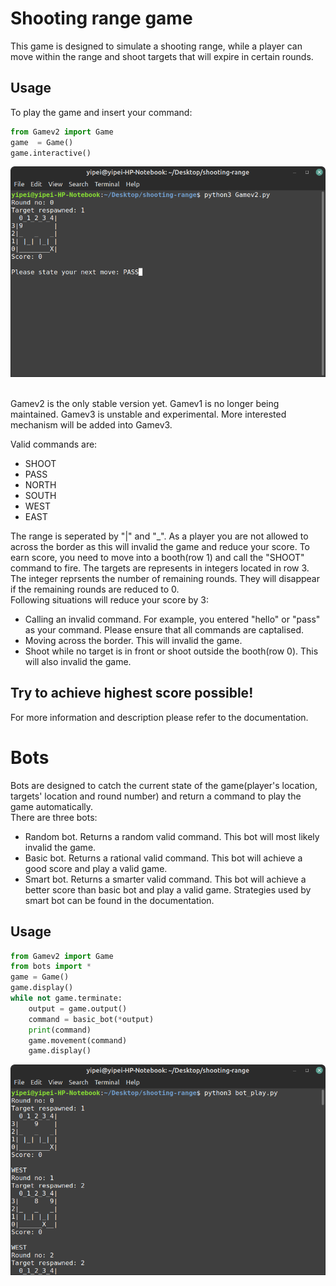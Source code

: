 # Shooting range game
This game is designed to simulate a shooting range, while a player can move within the range and shoot targets that will expire in certain rounds.

## Usage
To play the game and insert your command:
```python
from Gamev2 import Game
game  = Game()
game.interactive()
```
![game_usage](game_usage.png)

<br>
Gamev2 is the only stable version yet. Gamev1 is no longer being maintained. Gamev3 is unstable and experimental. More interested mechanism will be added into Gamev3.

<br>

Valid commands are:
- SHOOT
- PASS
- NORTH
- SOUTH
- WEST
- EAST

The range is seperated by "|" and "_". As a player you are not allowed to across the border as this will invalid the game and reduce your score. To earn score, you need to move into a booth(row 1) and call the "SHOOT" command to fire. The targets are represents in integers located in row 3. The integer reprsents the number of remaining rounds. They will disappear if the remaining rounds are reduced to 0.
<br>
Following situations will reduce your score by 3:
- Calling an invalid command. For example, you entered "hello" or "pass" as your command. Please ensure that all commands are captalised.
- Moving across the border. This will invalid the game.
- Shoot while no target is in front or shoot outside the booth(row 0). This will also invalid the game.

## Try to achieve highest score possible!
For more information and description please refer to the documentation.

# Bots
Bots are designed to catch the current state of the game(player's location, targets' location and round number) and return a command to play the game automatically.
<br>
There are three bots:
- Random bot. Returns a random valid command. This bot will most likely invalid the game.
- Basic bot. Returns a rational valid command. This bot will achieve a good score and play a valid game.
- Smart bot. Returns a smarter valid command. This bot will achieve a better score than basic bot and play a valid game. Strategies used by smart bot can be found in the documentation.

## Usage
```python
from Gamev2 import Game
from bots import *
game = Game()
game.display()
while not game.terminate:
	output = game.output()
	command = basic_bot(*output)
	print(command)
	game.movement(command)
	game.display()
``` 
![bot_usage](bot_usage.png)
<br>
